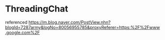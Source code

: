 # ThreadingChat

referenced https://m.blog.naver.com/PostView.nhn?blogId=7287army&logNo=80056955785&proxyReferer=https:%2F%2Fwww.google.com%2F
